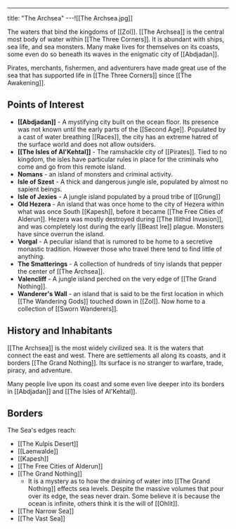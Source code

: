 ---
title: "The Archsea"
---![[The Archsea.jpg]]

The waters that bind the kingdoms of [[Zol]]. [[The Archsea]] is the central most body of water within [[The Three Corners]]. It is abundant with ships, sea life, and sea monsters. Many make lives for themselves on its coasts, some even do so beneath its waves in the enigmatic city of [[Abdjadan]].

Pirates, merchants, fishermen, and adventurers have made great use of the sea that has supported life in [[The Three Corners]] since [[The Awakening]].

## Points of Interest
- **[[Abdjadan]]** - A mystifying city built on the ocean floor. Its presence was not known until the early parts of the [[Second Age]]. Populated by a cast of water breathing [[Races]], the city has an extreme hatred of the surface world and does not allow outsiders.
- **[[The Isles of Al'Kehtal]]** - The ramshackle city of [[Pirates]]. Tied to no kingdom, the isles have particular rules in place for the criminals who come and go from this remote island.
- **Nomans** - an island of monsters and criminal activity.
- **Isle of Szest** - A thick and dangerous jungle isle, populated by almost no sapient beings.
- **Isle of Jexies** - A jungle island populated by a proud tribe of [[Grung]]
- **Old Hezera** - An island that was once home to the city of Hezera within what was once South [[Kapesh]], before it became [[The Free Cities of Alderun]]. Hezera was mostly destroyed during [[The Illithid Invasion]], and was completely lost during the early [[Beast Ire]] plague. Monsters have since overrun the island.
- **Vorgal** - A peculiar island that is rumored to be home to a secretive monastic tradition. However those who travel there tend to find little of anything.
- **The Smatterings** - A collection of hundreds of tiny islands that pepper the center of [[The Archsea]].
- **Valencliff** - A jungle island perched on the very edge of [[The Grand Nothing]].
- **Wanderer's Wall** - an island that is said to be the first location in which [[The Wandering Gods]] touched down in [[Zol]]. Now home to a collection of [[Sworn Wanderers]].

## History and Inhabitants
[[The Archsea]] is the most widely civilized sea. It is the waters that connect the east and west. There are settlements all along its coasts, and it borders [[The Grand Nothing]]. Its surface is no stranger to warfare, trade, piracy, and adventure.

Many people live upon its coast and some even live deeper into its borders in [[Abdjadan]] and [[The Isles of Al'Kehtal]].

## Borders
The Sea's edges reach:
- [[The Kulpis Desert]]
- [[Laenwalde]]
- [[Kapesh]]
- [[The Free Cities of Alderun]]
- [[The Grand Nothing]]
	- It is a mystery as to how the draining of water into [[The Grand Nothing]] effects sea levels. Despite the massive volumes that pour over its edge, the seas never drain. Some believe it is because the ocean is infinite, others think it is the will of [[Ohlit]].
- [[The Narrow Sea]]
- [[The Vast Sea]]